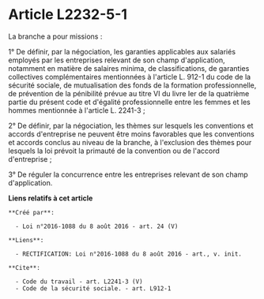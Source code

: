 # Article L2232-5-1

La branche a pour missions : 

1° De définir, par la négociation, les garanties applicables aux salariés employés par les entreprises relevant de son champ
d'application, notamment en matière de salaires minima, de classifications, de garanties collectives complémentaires
mentionnées à l'article L. 912-1 du code de la sécurité sociale, de mutualisation des fonds de la formation professionnelle,
de prévention de la pénibilité prévue au titre VI du livre Ier de la quatrième partie du présent code et d'égalité
professionnelle entre les femmes et les hommes mentionnée à l'article L. 2241-3 ; 

2° De définir, par la négociation, les thèmes sur lesquels les conventions et accords d'entreprise ne peuvent être moins
favorables que les conventions et accords conclus au niveau de la branche, à l'exclusion des thèmes pour lesquels la loi
prévoit la primauté de la convention ou de l'accord d'entreprise ; 

3° De réguler la concurrence entre les entreprises relevant de son champ d'application.

**Liens relatifs à cet article**

	**Créé par**:

	  - Loi n°2016-1088 du 8 août 2016 - art. 24 (V)

	**Liens**:

	  - RECTIFICATION: Loi n°2016-1088 du 8 août 2016 - art., v. init.

	**Cite**:

	  - Code du travail - art. L2241-3 (V)
	  - Code de la sécurité sociale. - art. L912-1
